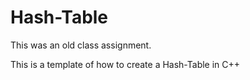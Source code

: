 Hash-Table
============

This was an old class assignment.

This is a template of how to create a Hash-Table in C++
